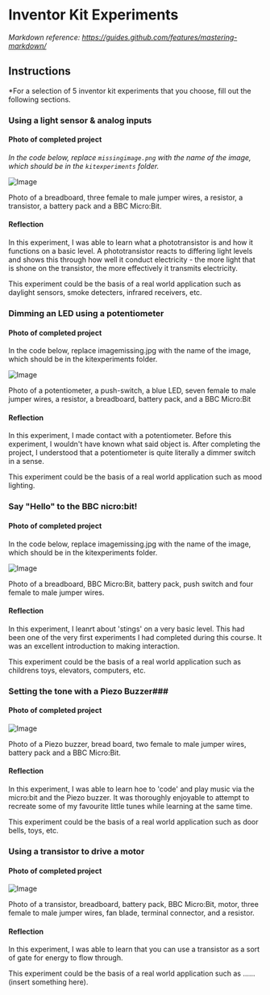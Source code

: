 # Inventor Kit Experiments

*Markdown reference: https://guides.github.com/features/mastering-markdown/*

## Instructions ##

*For a selection of 5 inventor kit experiments that you choose, fill out the following sections.

### Using a light sensor & analog inputs ###

#### Photo of completed project ####
*In the code below, replace `missingimage.png` with the name of the image, which should be in the `kitexperiments` folder.*

![Image](missingimage.png)

Photo of a breadboard, three female to male jumper wires, a resistor, a transistor, a battery pack and a BBC Micro:Bit. 

#### Reflection ####

In this experiment, I was able to learn what a phototransistor is and how it functions on a basic level. A phototransistor reacts to differing light levels and shows this through how well it conduct electricity - the more light that is shone on the transistor, the more effectively it transmits electricity. 

This experiment could be the basis of a real world application such as daylight sensors, smoke detecters, infrared receivers, etc. 

### Dimming an LED using a potentiometer ###

#### Photo of completed project ####
In the code below, replace imagemissing.jpg with the name of the image, which should be in the kitexperiments folder.

![Image](missingimage.png)

Photo of a potentiometer, a push-switch, a blue LED, seven female to male jumper wires, a resistor, a breadboard, battery pack, and a BBC Micro:Bit

#### Reflection ####

In this experiment, I made contact with a potentiometer. Before this experiment, I wouldn't have known what said object is. After completing the project, I understood that a potentiometer is quite literally a dimmer switch in a sense. 

This experiment could be the basis of a real world application such as mood lighting.

### Say "Hello" to the BBC nicro:bit! ###

#### Photo of completed project ####
In the code below, replace imagemissing.jpg with the name of the image, which should be in the kitexperiments folder.

![Image](missingimage.png)

Photo of a breadboard, BBC Micro:Bit, battery pack, push switch and four female to male jumper wires. 

#### Reflection ####

In this experiment, I leanrt about 'stings' on a very basic level. This had been one of the very first experiments I had completed during this course. It was an excellent introduction to making interaction.

This experiment could be the basis of a real world application such as childrens toys, elevators, computers, etc. 

### Setting the tone with a Piezo Buzzer###


#### Photo of completed project ####


![Image](missingimage.png)

Photo of a Piezo buzzer, bread board, two female to male jumper wires, battery pack and a BBC Micro:Bit.

#### Reflection ####

In this experiment, I was able to learn hoe to 'code' and play music via the micro:bit and the Piezo buzzer. It was thoroughly enjoyable to attempt to recreate some of my favourite little tunes while learning at the same time. 

This experiment could be the basis of a real world application such as door bells, toys, etc. 

### Using a transistor to drive a motor ###

#### Photo of completed project ####

![Image](missingimage.png)

Photo of a transistor, breadboard, battery pack, BBC Micro:Bit, motor, three female to male jumper wires, fan blade, terminal connector, and a resistor. 

#### Reflection ####

In this experiment, I was able to learn that you can use a transistor as a sort of gate for energy to flow through. 

This experiment could be the basis of a real world application such as ......(insert something here).

